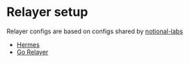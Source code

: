 # Relayer setup

Relayer configs are based on configs shared by [notional-labs](https://github.com/notional-labs/notional/tree/master/relaying-guide)

* [Hermes](./hermes)
* [Go Relayer](./rly)
